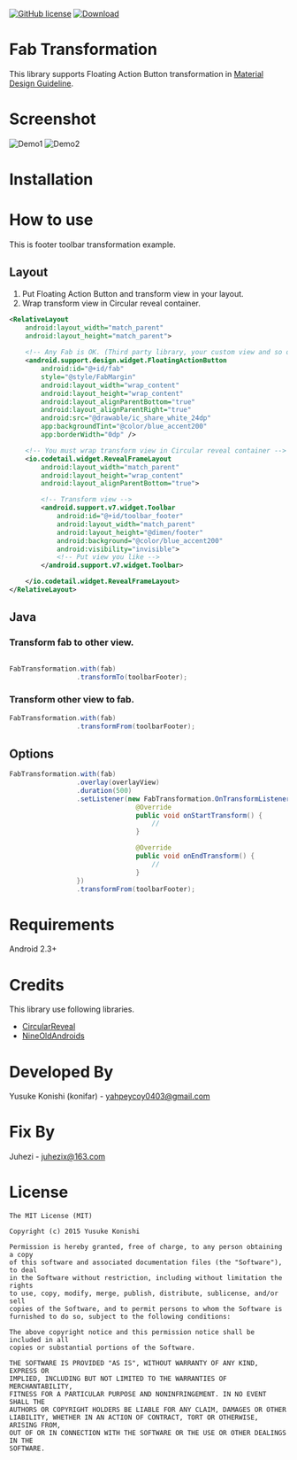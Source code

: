 [![GitHub license](https://img.shields.io/badge/license-MIT-brightgreen.svg)](https://github.com/konifar/fab-transformation/blob/master/LICENSE)
[ ![Download](https://api.bintray.com/packages/konifar/maven/fab-transformation/images/download.svg) ](https://bintray.com/konifar/maven/fab-transformation/_latestVersion)

# Fab Transformation
This library supports Floating Action Button transformation in [Material Design Guideline](https://www.google.com/design/spec/components/buttons-floating-action-button.html).

# Screenshot
![Demo1](art/show_1.gif)
![Demo2](art/show_3.gif)

# Installation



# How to use
This is footer toolbar transformation example.

## Layout
1. Put Floating Action Button and transform view in your layout.
2. Wrap transform view in Circular reveal container.

```xml
<RelativeLayout
    android:layout_width="match_parent"
    android:layout_height="match_parent">
    
    <!-- Any Fab is OK. (Third party library, your custom view and so on) -->
    <android.support.design.widget.FloatingActionButton
        android:id="@+id/fab"
        style="@style/FabMargin"
        android:layout_width="wrap_content"
        android:layout_height="wrap_content"
        android:layout_alignParentBottom="true"
        android:layout_alignParentRight="true"
        android:src="@drawable/ic_share_white_24dp"
        app:backgroundTint="@color/blue_accent200"
        app:borderWidth="0dp" />

    <!-- You must wrap transform view in Circular reveal container -->
    <io.codetail.widget.RevealFrameLayout
        android:layout_width="match_parent"
        android:layout_height="wrap_content"
        android:layout_alignParentBottom="true">

        <!-- Transform view -->
        <android.support.v7.widget.Toolbar
            android:id="@+id/toolbar_footer"
            android:layout_width="match_parent"
            android:layout_height="@dimen/footer"
            android:background="@color/blue_accent200"
            android:visibility="invisible">
            <!-- Put view you like -->
        </android.support.v7.widget.Toolbar>

    </io.codetail.widget.RevealFrameLayout>
</RelativeLayout>
```

## Java
### Transform fab to other view.
```java

FabTransformation.with(fab)
                 .transformTo(toolbarFooter);
```

### Transform other view to fab.
```java
FabTransformation.with(fab)
                 .transformFrom(toolbarFooter);
```

## Options
```java
FabTransformation.with(fab)
                 .overlay(overlayView)
                 .duration(500)
                 .setListener(new FabTransformation.OnTransformListener() {
                                @Override
                                public void onStartTransform() {
                                    // 
                                }

                                @Override
                                public void onEndTransform() {
                                    //
                                }
                 })
                 .transformFrom(toolbarFooter);
```

# Requirements
Android 2.3+

# Credits
This library use following libraries.
* [CircularReveal](https://github.com/ozodrukh/CircularReveal)
* [NineOldAndroids](https://github.com/JakeWharton/NineOldAndroids)

# Developed By
Yusuke Konishi (konifar) - <yahpeycoy0403@gmail.com>

# Fix By
Juhezi - <juhezix@163.com>

# License
```
The MIT License (MIT)

Copyright (c) 2015 Yusuke Konishi

Permission is hereby granted, free of charge, to any person obtaining a copy
of this software and associated documentation files (the "Software"), to deal
in the Software without restriction, including without limitation the rights
to use, copy, modify, merge, publish, distribute, sublicense, and/or sell
copies of the Software, and to permit persons to whom the Software is
furnished to do so, subject to the following conditions:

The above copyright notice and this permission notice shall be included in all
copies or substantial portions of the Software.

THE SOFTWARE IS PROVIDED "AS IS", WITHOUT WARRANTY OF ANY KIND, EXPRESS OR
IMPLIED, INCLUDING BUT NOT LIMITED TO THE WARRANTIES OF MERCHANTABILITY,
FITNESS FOR A PARTICULAR PURPOSE AND NONINFRINGEMENT. IN NO EVENT SHALL THE
AUTHORS OR COPYRIGHT HOLDERS BE LIABLE FOR ANY CLAIM, DAMAGES OR OTHER
LIABILITY, WHETHER IN AN ACTION OF CONTRACT, TORT OR OTHERWISE, ARISING FROM,
OUT OF OR IN CONNECTION WITH THE SOFTWARE OR THE USE OR OTHER DEALINGS IN THE
SOFTWARE.
```
